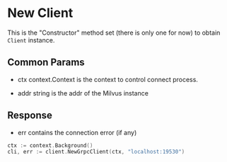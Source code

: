 # New Client

This is the "Constructor" method set (there is only one for now) to obtain `Client` instance.

## Common Params

- ctx context.Context is the context to control connect process. 

- addr string is the addr of the Milvus instance

## Response

- err contains the connection error (if any) 

```go
ctx := context.Background()
cli, err := client.NewGrpcClient(ctx, "localhost:19530")
```
